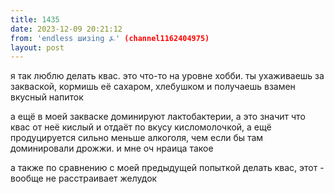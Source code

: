 ```yaml
---
title: 1435
date: 2023-12-09 20:21:12
from: 'endless шизing ⍼' (channel1162404975)
layout: post
---
```


я так люблю делать квас. это что-то на уровне хобби. 
ты ухаживаешь за закваской, кормишь её сахаром, хлебушком и получаешь взамен вкусный напиток

а ещё в моей закваске доминируют лактобактерии, а это значит что квас от неё кислый и отдаёт по вкусу кисломолочкой, а ещё продуцируется сильно меньше алкоголя, чем если бы там доминировали дрожжи. и мне оч нраица такое

а также по сравнению с моей предыдущей попыткой делать квас, этот - вообще не расстраивает желудок
